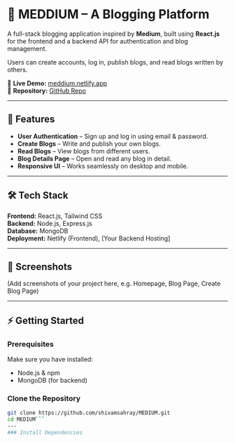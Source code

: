 # 📝 MEDDIUM – A Blogging Platform

A full-stack blogging application inspired by **Medium**, built using **React.js** for the frontend and a backend API for authentication and blog management.  

Users can create accounts, log in, publish blogs, and read blogs written by others.  

🔗 **Live Demo:** [meddium.netlify.app](https://meddium.netlify.app/)  
🔗 **Repository:** [GitHub Repo](https://github.com/shivamsahray/MEDIUM)

---

## 🚀 Features
- **User Authentication** – Sign up and log in using email & password.  
- **Create Blogs** – Write and publish your own blogs.  
- **Read Blogs** – View blogs from different users.  
- **Blog Details Page** – Open and read any blog in detail.  
- **Responsive UI** – Works seamlessly on desktop and mobile.  

---

## 🛠️ Tech Stack
**Frontend:** React.js, Tailwind CSS  
**Backend:** Node.js, Express.js  
**Database:** MongoDB  
**Deployment:** Netlify (Frontend), [Your Backend Hosting]  

---

## 📸 Screenshots
(Add screenshots of your project here, e.g. Homepage, Blog Page, Create Blog Page)

---

## ⚡ Getting Started

### Prerequisites
Make sure you have installed:
- Node.js & npm  
- MongoDB (for backend)  

### Clone the Repository
```bash
git clone https://github.com/shivamsahray/MEDIUM.git
cd MEDIUM```
---
### Install Dependencies
